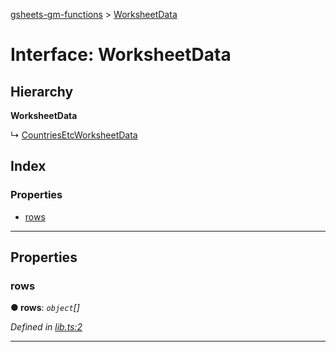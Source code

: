 [gsheets-gm-functions](../README.md) > [WorksheetData](../interfaces/worksheetdata.md)

# Interface: WorksheetData

## Hierarchy

**WorksheetData**

↳  [CountriesEtcWorksheetData](countriesetcworksheetdata.md)

## Index

### Properties

* [rows](worksheetdata.md#rows)

---

## Properties

<a id="rows"></a>

###  rows

**● rows**: *`object`[]*

*Defined in [lib.ts:2](https://github.com/Gapminder/gsheets-gm-functions/blob/c1af676/src/lib.ts#L2)*

___

